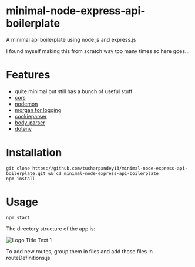 # minimal-node-express-api-boilerplate
A minimal api boilerplate using node.js and express.js

I found myself making this from scratch way too many times so here goes...

# Features
* quite minimal but still has a bunch of useful stuff
* [cors](https://www.npmjs.com/package/cors)
* [nodemon](https://www.npmjs.com/package/nodemon)
* [morgan for logging](https://www.npmjs.com/package/morgan)
* [cookieparser](https://www.npmjs.com/package/cookieparser)
* [body-parser](https://www.npmjs.com/package/body-parser)
* [dotenv](https://www.npmjs.com/package/dotenv)
 
# Installation
    git clone https://github.com/tusharpandey13/minimal-node-express-api-boilerplate.git && cd minimal-node-express-api-boilerplate
    npm install

# Usage
    npm start

The directory structure of the app is:

![](https://i.imgur.com/TzEypmj.png "Logo Title Text 1")

To add new routes, group them in files and add those files in routeDefinitions.js
